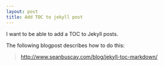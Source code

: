 ```yaml
---
layout: post
title: Add TOC to jekyll post
---
```


I want to be able to add a TOC to Jekyll posts.

The following blogpost describes how to do this:
> <http://www.seanbuscay.com/blog/jekyll-toc-markdown/>

